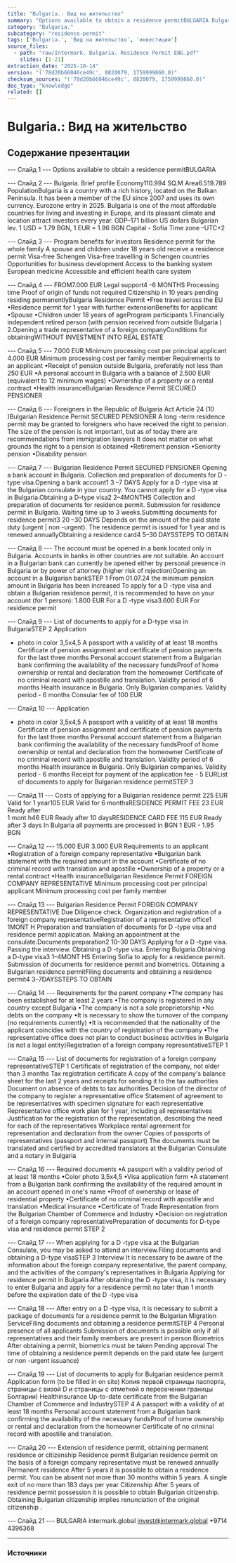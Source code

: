 ```yaml
---
title: "Bulgaria.: Вид на жительство"
summary: "Options available to obtain a residence permitBULGARIA Bulgaria. Brief profile"
category: "Bulgaria."
subcategory: "residence-permit"
tags: ['Bulgaria.', 'Вид на жительство', 'инвестиции']
source_files:
  - path: "raw/Intermark. Bulgaria. Residence Permit ENG.pdf"
    slides: [1-21]
extraction_date: "2025-10-14"
version: "('78d20b66046ce49c', 8820079, 1759999860.0)"
checksum_sources: "('78d20b66046ce49c', 8820079, 1759999860.0)"
doc_type: "knowledge"
related: []
---
```


# Bulgaria.: Вид на жительство

## Содержание презентации

--- Слайд 1 ---
Options available to obtain a residence permitBULGARIA

--- Слайд 2 ---
Bulgaria.
Brief profile
Economy110.994  SQ.M
Area6.519.789
PopulationBulgaria is a country with a rich history, located on the Balkan Peninsula. It has 
been a member of the EU since 2007 and uses its own currency. Eurozone entry in 
2025.
Bulgaria is one of the most affordable countries for living and investing in Europe, 
and its pleasant climate and location attract investors every year.
GDP–171 billion US dollars
Bulgarian lev. 1 USD = 1.79 BGN, 1 EUR = 1.96 BGN
Capital - Sofia
Time zone –UTC+2

--- Слайд 3 ---
Program benefits
for investors
Residence permit for the whole family
A spouse and children under 18 
years old receive a residence permit
Visa-free Schengen
Visa-free travelling in Schengen 
countries
Opportunities for business 
development
Access to the banking system
European medicine
Accessible and efficient health care 
system

--- Слайд 4 ---
FROM7.000 EUR
Legal support4 -6 MONTHS
Processing time
Proof of origin of funds not required
Citizenship in 10 years pending residing permanentlyBulgaria Residence Permit
•Free travel across the EU
•Residence permit for 1 year with further extensionBenefits for applicant
•Spouse
•Children under 18 years of ageProgram participants
1.Financially independent retired person (with pension 
received from outside Bulgaria )
2.Opening a trade representative of a foreign companyConditions for obtainingWITHOUT INVESTMENT INTO REAL ESTATE

--- Слайд 5 ---
7.000 EUR
Minimum processing cost per principal applicant
4.000 EUR
Minimum processing cost per family member
Requirements to an applicant
•Receipt of pension outside Bulgaria, preferably not less than 250 EUR
•A personal account in Bulgaria with a balance of 2.500 EUR (equivalent to 12 
minimum wages)
•Ownership of a property or a rental contract
•Health insuranceBulgarian Residence Permit
SECURED PENSIONER

--- Слайд 6 ---
Foreigners in the Republic of Bulgaria Act
Article 24 (10 )Bulgarian Residence Permit
SECURED PENSIONER
A long -term residence permit may be granted to foreigners 
who have received the right to pension.
The size of the pension is not important, but as of today 
there are recommendations from immigration lawyers
It does not matter on what grounds the right 
to a pension is obtained
•Retirement pension
•Seniority pension
•Disability pension

--- Слайд 7 ---
Bulgarian Residence Permit
SECURED PENSIONER
Opening a bank account in 
Bulgaria.
Collection and preparation of 
documents for D -type visa.Opening a 
bank account1
3 –7 DAYS
Apply for a D -type visa at 
the Bulgarian consulate in 
your country. You cannot apply for a D -type visa in 
Bulgaria.Obtaining a
D-type visa2
2–4MONTHS
Collection and preparation of 
documents for residence permit.
Submission for residence permit 
in Bulgaria. Waiting time up to 3 weeks.Submitting documents 
for residence permit3
20 –30 DAYS
Depends on the amount of the paid 
state duty (urgent | non -urgent). 
The residence permit is issued for 1 year and is renewed annuallyObtaining a residence 
card4
5–30 DAYSSTEPS TO OBTAIN

--- Слайд 8 ---
The account must be opened in a bank located only in Bulgaria. 
Accounts in banks in other countries are not suitable. An account in a Bulgarian bank can currently be opened either by personal presence in Bulgaria or by power of attorney (higher risk of rejection)Opening an account in 
a Bulgarian bankSTEP 1
From 01.07.24 the minimum pension 
amount in Bulgaria has been increased
To apply for a D -type visa and obtain a Bulgarian residence permit, 
it is recommended to have on your account (for 1 person):
1.800 EUR
For a D -type visa3.600 EUR
For residence permit

--- Слайд 9 ---
List of documents to apply for a
D-type visa in BulgariaSTEP 2
Application
+ photo in color 3,5x4,5
A passport with a validity of at least 18 months
Certificate of pension assignment and certificate of pension payments for the last three months 
Personal account statement from a Bulgarian bank confirming the availability of the necessary fundsProof of home ownership or rental and declaration from the homeowner
Certificate of no criminal record with apostille and translation. Validity period of 6 months
Health insurance in Bulgaria. Only Bulgarian companies. Validity period - 6 months
Consular fee of 100 EUR

--- Слайд 10 ---
Application
+ photo in color 3,5x4,5
A passport with a validity of at least 18 months
Certificate of pension assignment and certificate of pension payments for the last three months 
Personal account statement from a Bulgarian bank confirming the availability of the necessary fundsProof of home ownership or rental and declaration from the homeowner
Certificate of no criminal record with apostille and translation. Validity period of 6 months
Health insurance in Bulgaria. Only Bulgarian companies. Validity period - 6 months
Receipt for payment of the application fee - 5 EURList of documents to apply for 
Bulgarian residence permitSTEP 3

--- Слайд 11 ---
Costs of applying for a 
Bulgarian residence permit
225 EUR
Valid  for 1 year105 EUR
Valid for 6 monthsRESIDENCE PERMIT FEE 
23 EUR
Ready  after  
1 mont h46 EUR
Ready after 
10 daysRESIDENCE CARD FEE 
115 EUR
Ready after 3 days
In Bulgaria all payments are processed in BGN
1 EUR - 1.95 BGN

--- Слайд 12 ---
15.000 EUR
3.000 EUR
Requirements to an applicant
•Registration of a foreign company representative
•Bulgarian bank statement with the required amount in the account
•Certificate of no criminal record with translation and apostille
•Ownership of a property or a rental contract
•Health insuranceBulgarian Residence Permit
FOREIGN COMPANY REPRESENTATIVE
Minimum processing cost per principal applicant
Minimum processing cost per family member

--- Слайд 13 ---
Bulgarian Residence Permit
FOREIGN COMPANY REPRESENTATIVE
Due Diligence check. 
Organization and registration of a foreign company representativeRegistration of a 
representative office1
1MONT H
Preparation and translation of 
documents for D -type visa and 
residence permit application.
Making an appointment at the 
consulate.Documents 
preparation2
10–30 DAYS
Applying for a D -type visa. 
Passing the interview.
Obtaining a D -type visa.
Entering Bulgaria.Obtaining a
D-type visa3
1–4MONT HS
Entering Sofia to apply for a residence 
permit. Submission of documents for residence permit and biometrics.
Obtaining a Bulgarian residence 
permitFiling documents and 
obtaining a residence permit4
3–7DAYSSTEPS TO OBTAIN

--- Слайд 14 ---
Requirements for the parent company
•The company has been established for at least 2 years
•The company is registered in any country except Bulgaria
•The company is not a sole proprietorship
•No debts on the company
•It is necessary to show the turnover of the company (no 
requirements currently)
•It is recommended that the nationality of the applicant coincides with the country of registration of the company
•The representative office does not plan to conduct business activities in Bulgaria (is not a legal entity)Registration of a foreign 
company representativeSTEP 1

--- Слайд 15 ---
List of documents for registration of a foreign 
company representativeSTEP 1
Certificate of registration of the company, not older 
than 3 months
Tax registration certificate
A copy of the company's balance sheet for the last 2 years and receipts for sending it to the tax authorities
Document on absence of debts to tax authorities Decision of the director of the company to register a representative office
Statement of agreement to be representatives with specimen signature for each representative
Representative office work plan for 1 year, including all representatives
Justification for the registration of the representation, describing the need for each of the representatives
Workplace rental agreement for representation and declaration from the owner Copies of passports of representatives (passport and internal passport)
The documents must be translated and certified by accredited translators at the Bulgarian 
Consulate and a notary in Bulgaria

--- Слайд 16 ---
Required documents
•A passport with a validity period of at least 18 months
•Color photo 3,5x4,5
•Visa application form
•A statement from a Bulgarian bank confirming the availability of the 
required amount in an account opened in one's name
•Proof of ownership or lease of residential property
•Certificate of no criminal record with apostille and translation
•Medical insurance
•Certificate of Trade Representation from the Bulgarian Chamber of Commerce and Industry
•Decision on registration of a foreign company representativePreparation of documents for
D-type visa and residence permit STEP 2

--- Слайд 17 ---
When applying for a D -type visa at the Bulgarian Consulate, 
you may be asked to attend an interview.Filing documents and 
obtaining a D-type visaSTEP 3
Interview
It is necessary to be aware of the information about the 
foreign company representative, the parent company, and the activities of the company's representatives in Bulgaria
Applying for residence permit in Bulgaria
After obtaining the D -type visa, it is necessary to enter 
Bulgaria and apply for a residence permit no later than 1 month before the expiration date of the D -type visa

--- Слайд 18 ---
After entry on a D -type visa, it is necessary to submit a package of 
documents for a residence permit to the Bulgarian Migration ServiceFiling documents and 
obtaining a residence permitSTEP 4
Personal presence of all applicants
Submission of documents is possible only if all representatives 
and their family members are present in person
Biometrics
After obtaining a permit, biometrics must be taken
Pending approval
The time of obtaining a residence permit depends on the paid state fee (urgent or non -urgent issuance)

--- Слайд 19 ---
List of documents to apply for 
Bulgarian residence permit
Application form
(to be filled in on site)
Копия первой страницы паспорта, страницы с визой D и страницы с отметкой о пересечении границы Болгарии) Healthinsurance
Up-to-date certificate from the Bulgarian 
Chamber of Commerce and IndustrySTEP 4
A passport with a validity of at least 18 months
Personal account statement from a Bulgarian bank confirming the availability of the necessary fundsProof of home ownership or rental and declaration from the homeowner
Certificate of no criminal record with apostille and translation.

--- Слайд 20 ---
Extension of residence permit, 
obtaining permanent residence or citizenship
Residence permit
Bulgarian residence permit on the basis of  a foreign 
company representative must be renewed annually
Permanent residence 
After 5 years it is possible to obtain a residence permit.
You can be absent not more than 30 months within 5 years.
A single exit of no more than 183 days per year 
Citizenship
After 5 years of residence permit possession  it is possible 
to obtain Bulgarian citizenship.
Obtaining Bulgarian citizenship implies renunciation of 
the original citizenship .

--- Слайд 21 ---
BULGARIA
intermark.global invest@intermark.global +9714 4396368


---

### Источники
[^src1]: raw/Intermark. Bulgaria. Residence Permit ENG.pdf → слайды 1–21
